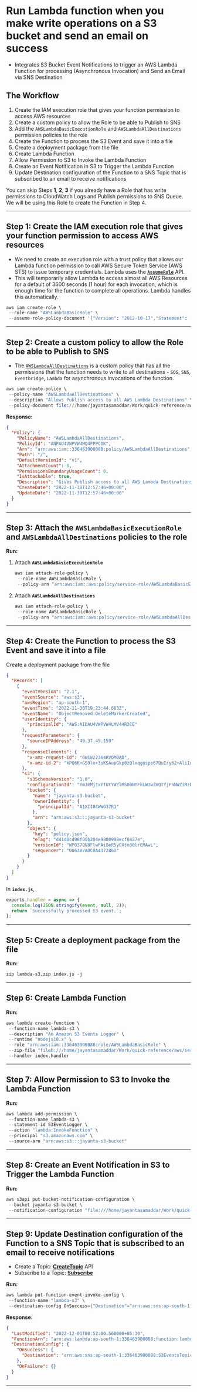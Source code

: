 # Run Lambda function when you make write operations on a S3 bucket and send an email on success

- Integrates S3 Bucket Event Notifications to trigger an AWS Lambda Function for processing (Asynchronous Invocation) and Send an Email via SNS Destination

## The Workflow

1. Create the IAM execution role that gives your function permission to access AWS resources
2. Create a custom policy to allow the Role to be able to Publish to SNS
3. Add the `AWSLambdaBasicExecutionRole` and `AWSLambdaAllDestinations` permission policies to the role
4. Create the Function to process the S3 Event and save it into a file
5. Create a deployment package from the file
6. Create Lambda Function
7. Allow Permission to S3 to Invoke the Lambda Function
8. Create an Event Notification in S3 to Trigger the Lambda Function
9. Update Destination configuration of the Function to a SNS Topic that is subscribed to an email to receive notifications

You can skip Steps **1**, **2**, **3** if you already have a Role that has write permissions to CloudWatch Logs and Publish permissions to SNS Queue. We will be using this Role to create the Function in Step 4.

---

## Step 1: Create the IAM execution role that gives your function permission to access AWS resources

- We need to create an execution role with a trust policy that allows our Lambda function permission to call AWS Secure Token Service (AWS STS) to issue temporary credentials. Lambda uses the **[`AssumeRole`](https://docs.aws.amazon.com/STS/latest/APIReference/API_AssumeRole.html)** API.
- This will temporarily allow Lambda to access almost all AWS Resources for a default of 3600 seconds (1 hour) for each invocation, which is enough time for the function to complete all operations. Lambda handles this automatically.

```s
aws iam create-role \
 --role-name "AWSLambdaBasicRole" \
 --assume-role-policy-document '{"Version": "2012-10-17","Statement": [{ "Effect": "Allow", "Principal": {"Service": "lambda.amazonaws.com"}, "Action": "sts:AssumeRole"}]}'
```

---

## Step 2: Create a custom policy to allow the Role to be able to Publish to SNS

- The [`AWSLambdaAllDestinations`](../../policies/all-destinations-policy.json) is a custom policy that has all the permissions that the function needs to write to all destinations - `SQS`, `SNS`, `Eventbridge`, `Lambda` for asynchronous invocations of the function.

```s
aws iam create-policy \
 --policy-name "AWSLambdaAllDestinations" \
 --description "Allows Publish access to all AWS Lambda Destinations" \
 --policy-document file:///home/jayantasamaddar/Work/quick-reference/aws/serverless/lambda/policies/all-destination-policy.json
```

**Response:**

```json
{
  "Policy": {
    "PolicyName": "AWSLambdaAllDestinations",
    "PolicyId": "ANPAU4VWPVW4MQ4FPPCOK",
    "Arn": "arn:aws:iam::336463900088:policy/AWSLambdaAllDestinations",
    "Path": "/",
    "DefaultVersionId": "v1",
    "AttachmentCount": 0,
    "PermissionsBoundaryUsageCount": 0,
    "IsAttachable": true,
    "Description": "Gives Publish access to all AWS Lambda Destinations",
    "CreateDate": "2022-11-30T12:57:46+00:00",
    "UpdateDate": "2022-11-30T12:57:46+00:00"
  }
}
```

---

## Step 3: Attach the `AWSLambdaBasicExecutionRole` and `AWSLambdaAllDestinations` policies to the role

**Run:**

1. Attach **`AWSLambdaBasicExecutionRole`**

   ```s
   aws iam attach-role-policy \
    --role-name AWSLambdaBasicRole \
    --policy-arn "arn:aws:iam::aws:policy/service-role/AWSLambdaBasicExecutionRole"
   ```

2. Attach **`AWSLambdaAllDestinations`**

   ```s
   aws iam attach-role-policy \
    --role-name AWSLambdaBasicRole \
    --policy-arn "arn:aws:iam::aws:policy/service-role/AWSLambdaAllDestinations"
   ```

---

## Step 4: Create the Function to process the S3 Event and save it into a file

Create a deployment package from the file

```json
{
  "Records": [
    {
      "eventVersion": "2.1",
      "eventSource": "aws:s3",
      "awsRegion": "ap-south-1",
      "eventTime": "2022-11-30T19:23:44.663Z",
      "eventName": "ObjectRemoved:DeleteMarkerCreated",
      "userIdentity": {
        "principalId": "AWS:AIDAU4VWPVW4LMV44R2CE"
      },
      "requestParameters": {
        "sourceIPAddress": "49.37.45.159"
      },
      "responseElements": {
        "x-amz-request-id": "6WC822364RVQM0AD",
        "x-amz-id-2": "kPQ6K+GS9lo+3uKSAupGkp0zQlxqgospe67QuIry62+AliIox3mtr6Fk/yus5UBPjNRKQxGBejInB3/zyUZ1s5NcuU6PJ42u"
      },
      "s3": {
        "s3SchemaVersion": "1.0",
        "configurationId": "YmJmMjIxYTUtYWZlMS00NTFkLWIwZmQtYjFhNWZiMzE4ZjAx",
        "bucket": {
          "name": "jayanta-s3-bucket",
          "ownerIdentity": {
            "principalId": "A1XII8CWWG37R1"
          },
          "arn": "arn:aws:s3:::jayanta-s3-bucket"
        },
        "object": {
          "key": "policy.json",
          "eTag": "d41d8cd98f00b204e9800998ecf8427e",
          "versionId": "WPO37QN8FlwPAi8eR5yGXtm30lrEMAwL",
          "sequencer": "006387ADC0A437286D"
        }
      }
    }
  ]
}
```

In **`index.js`**,

```js
exports.handler = async => {
  console.log(JSON.stringify(event, null, 2));
  return `Successfully processed S3 event.`;
};
```

---

## Step 5: Create a deployment package from the file

**Run:**

```s
zip lambda-s3.zip index.js -j
```

---

## Step 6: Create Lambda Function

**Run:**

```s
aws lambda create-function \
 --function-name lambda-s3 \
 --description "An Amazon S3 Events Logger" \
 --runtime "nodejs18.x" \
 --role "arn:aws:iam::336463900088:role/AWSLambdaBasicRole" \
 --zip-file "fileb:///home/jayantasamaddar/Work/quick-reference/aws/serverless/lambda/assets/functions/lambda-s3/lambda-s3.zip" \
 --handler index.handler
```

---

## Step 7: Allow Permission to S3 to Invoke the Lambda Function

**Run:**

```s
aws lambda add-permission \
 --function-name lambda-s3 \
 --statement-id S3EventLogger \
 --action "lambda:InvokeFunction" \
 --principal "s3.amazonaws.com" \
 --source-arn "arn:aws:s3:::jayanta-s3-bucket"
```

---

## Step 8: Create an Event Notification in S3 to Trigger the Lambda Function

**Run:**

```s
aws s3api put-bucket-notification-configuration \
 --bucket jayanta-s3-bucket \
 --notification-configuration "file:///home/jayantasamaddar/Work/quick-reference/aws/serverless/lambda/functions/lambda-s3/s3-lambda-notifications.json"
```

---

## Step 9: Update Destination configuration of the Function to a SNS Topic that is subscribed to an email to receive notifications

- Create a Topic: **[CreateTopic](../../../../messaging/sns/README.md#create-topic)** API
- Subscribe to a Topic: **[Subscribe](../../../../messaging/sns/README.md#subscribe)**

**Run:**

```s
aws lambda put-function-event-invoke-config \
 --function-name "lambda-s3" \
 --destination-config OnSuccess={"Destination"="arn:aws:sns:ap-south-1:336463900088:S3EventsTopic"}
```

**Response:**

```json
{
  "LastModified": "2022-12-01T00:52:00.560000+05:30",
  "FunctionArn": "arn:aws:lambda:ap-south-1:336463900088:function:lambda-s3:$LATEST",
  "DestinationConfig": {
    "OnSuccess": {
      "Destination": "arn:aws:sns:ap-south-1:336463900088:S3EventsTopic"
    },
    "OnFailure": {}
  }
}
```

---
